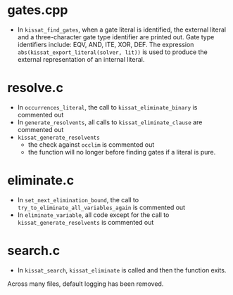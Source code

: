 # gates.cpp
- In `kissat_find_gates`, when a gate literal is identified, the external literal and a three-character gate type identifier are printed out. Gate type identifiers include: EQV, AND, ITE, XOR, DEF. The expression `abs(kissat_export_literal(solver, lit))` is used to produce the external representation of an internal literal.

# resolve.c
- In `occurrences_literal`, the call to `kissat_eliminate_binary` is commented out
- In `generate_resolvents`, all calls to `kissat_eliminate_clause` are commented out
- `kissat_generate_resolvents`
    * the check against `occlim` is commented out
    * the function will no longer before finding gates if a literal is pure.

# eliminate.c
- In `set_next_elimination_bound`, the call to `try_to_eliminate_all_variables_again` is commented out
- In `eliminate_variable`, all code except for the call to `kissat_generate_resolvents` is commented out

# search.c
- In `kissat_search`, `kissat_eliminate` is called and then the function exits.

Across many files, default logging has been removed.